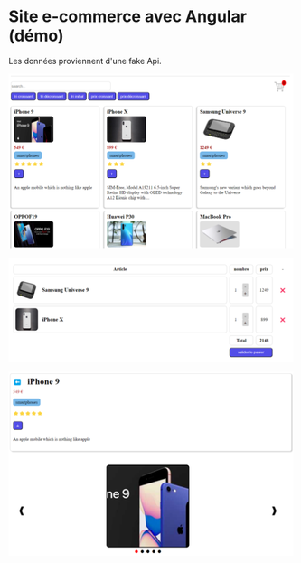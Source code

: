 # Site e-commerce avec Angular (démo) 

Les données proviennent d'une fake Api.

![image1](im1.png)

![image2](im2.png)

![image3](im3.png)
